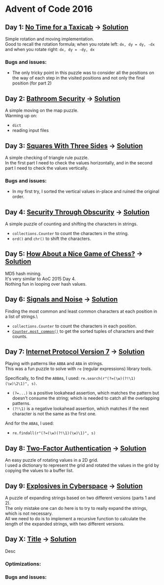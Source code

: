 # Advent of Code 2016

## Day 1: [No Time for a Taxicab](https://adventofcode.com/2016/day/1) &rarr; [Solution](./day01/d01.py)
Simple rotation and moving implementation.\
Good to recall the rotation formula; 
when you rotate left: `dx, dy = dy, -dx`
and when you rotate right: `dx, dy = -dy, dx`
### Bugs and issues:
* The only tricky point in this puzzle was to consider all the positions on the way of each step in the visited positions and not only the final position (for part 2)

## Day 2: [Bathroom Security](https://adventofcode.com/2016/day/2) &rarr; [Solution](./day02/d02.py)
A simple moving on the map puzzle.\
Warming up on:
* `dict`
* reading input files

## Day 3: [Squares With Three Sides](https://adventofcode.com/2016/day/3) &rarr; [Solution](./day03/d03.py)
A simple checking of triangle rule puzzle.\
In the first part I need to check the values horizontally, and in the second part I need to check the values vertically.

### Bugs and issues:
* In my first try, I sorted the vertical values in-place and ruined the original order.

## Day 4: [Security Through Obscurity](https://adventofcode.com/2016/day/4) &rarr; [Solution](./day04/d04.py)
A simple puzzle of counting and shifting the characters in strings.
* `collections.Counter` to count the characters in the string.
* `ord()` and `chr()` to shift the characters.

## Day 5: [How About a Nice Game of Chess?](https://adventofcode.com/2016/day/5) &rarr; [Solution](./day05/d05.py)
MD5 hash mining.\
It's very similar to AoC 2015 Day 4.\
Nothing fun in looping over hash values.

## Day 6: [Signals and Noise](https://adventofcode.com/2016/day/6) &rarr; [Solution](./day06/d06.py)
Finding the most common and least common characters at each position in a list of strings.\
* `collections.Counter` to count the characters in each position.
* [`Counter.most_common()`](https://docs.python.org/3/library/collections.html#collections.Counter.most_common) to get the sorted tuples of characters and their counts.

## Day 7: [Internet Protocol Version 7](https://adventofcode.com/2016/day/7) &rarr; [Solution](./day07/d07.py)
Playing with patterns like `ABBA` and `ABA` in strings.\
This was a fun puzzle to solve with `re` (regular expressions) library tools.

Specifically, to find the `ABBA`s, I used:
`re.search(r"(?=(\w)(?!\1)(\w)\2\1)", s)`.
* `(?=...)` is a positive lookahead assertion, which matches the pattern but doesn't consume the string; which is needed to catch all the overlapping patterns.
* `(?!\1)` is a negative lookahead assertion, which matches if the next character is not the same as the first one.

And for the `ABA`s, I used:
* `re.findall(r"(?=(\w)(?!\1)(\w)\1)", s)`

## Day 8: [Two-Factor Authentication](https://adventofcode.com/2016/day/8) &rarr; [Solution](./day08/d08.py)
An easy puzzle of rotating values in a 2D grid.\
I used a dictionary to represent the grid and rotated the values in the grid by copying the values to a buffer list.

## Day 9: [Explosives in Cyberspace](https://adventofcode.com/2016/day/9) &rarr; [Solution](./day09/d09.py)
A puzzle of expanding strings based on two different versions (parts 1 and 2).\
The only mistake one can do here is to try to really expand the strings, which is not necessary.\
All we need to do is to implement a recursive function to calculate the length of the expanded strings, with two different versions.


## Day X: [Title](https://adventofcode.com/2016/day/X) &rarr; [Solution](./dayXX/dXX.py)
Desc
### Optimizations:
### Bugs and issues: